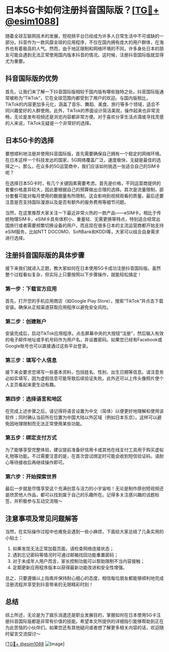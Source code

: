 # 日本5G卡如何注册抖音国际版？[[TG💪+ @esim1088](https://t.me/s/esim1088)]

随着全球互联网技术的发展，短视频平台已经成为许多人日常生活中不可或缺的一部分。抖音作为一款风靡全球的应用程序，不仅在国内拥有庞大的用户群体，在海外也有着极高的人气。然而，由于地区限制和网络环境的不同，许多身处日本的朋友可能会遇到无法正常使用国内版本抖音的情况。这时候，注册抖音国际版就显得尤为重要。

## 抖音国际版的优势

首先，让我们来了解一下抖音国际版相较于国内版有哪些独特之处。抖音国际版通常被称为“TikTok”，它在全球范围内都受到了用户的欢迎。与国内版相比，TikTok的内容更加多元化，涵盖了音乐、舞蹈、美食、旅行等多个领域，适合不同兴趣爱好的人群使用。此外，TikTok的界面设计简洁美观，操作起来也非常流畅，无论是发布视频还是浏览内容都非常方便。对于喜欢分享生活点滴或寻找灵感的人来说，TikTok无疑是一个非常好的选择。

## 日本5G卡的选择

要想顺利地注册并使用抖音国际版，首先需要确保自己拥有一个稳定的网络环境。在日本这样一个科技发达的国家，5G网络覆盖广泛，速度极快，无疑是最佳的选择之一。那么，在众多的5G运营商中，我们应该如何挑选一张适合自己的SIM卡呢？

在选择日本5G卡时，有几个关键因素需要考虑。首先是价格，不同运营商提供的套餐价格差异较大，因此要根据自己的预算做出合理的选择。其次是流量限制，部分套餐可能对每月使用的数据量有所限制，这会影响到视频观看的质量。最后还要注意是否支持国际漫游以及是否有额外的服务费用等细节问题。

当然，在这里推荐大家关注一下最近非常火热的一款产品——eSIM卡。相比于传统物理SIM卡，eSIM卡具有体积小、重量轻、无需更换等特点，特别适合经常出国旅行或者需要频繁切换设备的用户。而且现在很多日本的主流运营商都开始支持eSIM服务，比如NTT DOCOMO、SoftBank和KDDI等，大家可以结合自身需求进行选择。

## 注册抖音国际版的具体步骤

接下来我们就进入正题，教大家如何在日本使用5G卡成功注册抖音国际版。虽然整个过程看似复杂，但实际上只要按照以下步骤操作，就能轻松搞定！

### 第一步：下载官方应用

首先，打开您的手机应用商店（如Google Play Store），搜索“TikTok”并点击下载安装。确保从正规渠道获取应用程序以避免安全风险。

### 第二步：创建账户

安装完成后，启动TikTok应用程序。点击屏幕中央的大按钮“注册”，然后输入有效的电子邮件地址或手机号码作为用户名，并设置密码。如果您已经有Facebook或Google账号也可以直接通过这些平台登录。

### 第三步：填写个人信息

接下来会要求您填写一些基本资料，包括姓名、性别、出生日期等信息。请注意务必如实填写，因为虚假信息可能导致后续验证失败。此外还可以上传头像照片使个人主页看起来更生动有趣。

### 第四步：选择语言和地区

在完成上述步骤之后，请记得将语言设置为中文（简体）以便更好地理解和使用该软件；同时确认当前所在位置为中国大陆以外区域（例如日本东京）。这样可以避免因地理限制而无法正常使用某些功能。

### 第五步：绑定支付方式

为了能够享受完整体验，建议提前准备好信用卡或其他在线支付工具用于购买虚拟礼物等功能。不过需要注意的是，在首次尝试绑定时可能会收到短信验证码，请耐心等待接收后再继续操作即可。

### 第六步：开始探索世界

最后一步就是尽情享受这个充满创意与活力的小宇宙啦！无论是制作原创短视频还是欣赏他人作品，都可以找到属于自己的乐趣所在。记得多关注感兴趣的话题标签，并积极参与互动交流哦～

## 注意事项及常见问题解答

当然，在实际操作过程中也难免会遇到一些小麻烦，下面给大家总结了几条实用的小贴士：

1. 如果发现无法正常加载页面，请检查网络连接状态；
2. 遇到忘记密码等情况时可通过邮箱找回功能重置密码；
3. 对于未成年人用户而言，家长控制功能可以帮助限制不当内容接触；
4. 定期更新应用程序版本以获得最新功能改进和安全性增强。

总之，只要遵循以上指南并保持耐心细心的态度，相信每位朋友都能够顺利地完成注册流程并享受到抖音带来的无限精彩时刻！

## 总结

综上所述，无论是为了娱乐消遣还是职业发展目的，掌握如何在日本使用5G卡注册抖音国际版都是非常有价值的技能。希望本文所提供的详细指引能够帮助到正在为此苦恼的小伙伴们。如果您还有其他疑问或者想了解更多相关内容的话，欢迎随时留言交流探讨～ 

[[TG💪+ @esim1088](https://t.me/s/esim1088) ![Image](https://i.postimg.cc/4NQfJmqS/Snipaste-2025-05-13-00-14-12.png)]